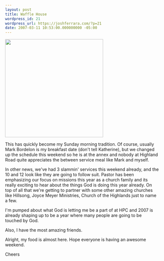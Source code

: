 ```yaml
---
layout: post
title: Waffle House
wordpress_id: 21
wordpress_url: https://joshferrara.com/?p=21
date: 2007-03-11 10:53:00.000000000 -05:00
---
```

<p class="mobile-photo"><a href="http://photos1.blogger.com/x/blogger2/1892/135664769298385/1600/z/587437/bm-image-702363.jpg"><img src="http://photos1.blogger.com/x/blogger2/1892/135664769298385/320/z/674501/bm-image-702363.jpg" width="320"/></a></p>This has quickly become my Sunday morning tradition. Of course, usually Mark Bordelon is my breakfast date (don&#39;t tell Katherine), but we changed up the schedule this weekend so he is at the annex and nobody at Highland Road quite appreciates the between service meal like Mark and myself.



In other news, we&#39;ve had 3 slammin&#39; services this weekend already, and the 10 and 12 look like they are going to follow suit. Pastor has been emphasizing our focus on missions this year as a church family and its really exciting to hear about the things God is doing this year already. On top of all that we&#39;re getting to partner with some other amazing churches like Hillsong, Joyce Meyer Ministries, Church of the Highlands just to name a few.



I&#39;m pumped about what God is letting me be a part of at HPC and 2007 is already shaping up to be a year where many people are going to be touched by God.



Also, I have the most amazing friends.



Alright, my food is almost here. Hope everyone is having an awesome weekend.



Cheers

